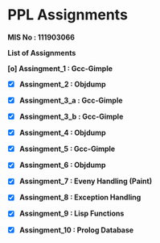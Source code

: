 # PPL Assignments

<b>MIS No : 111903066<b>

List of Assignments

[o] Assingment_1 : Gcc-Gimple
  
-[x] Assingment_2 : Objdump

-[x] Assingment_3_a : Gcc-Gimple
  
-[x] Assingment_3_b : Gcc-Gimple
  
-[x] Assingment_4 : Objdump

-[x] Assingment_5 : Gcc-Gimple
  
-[x] Assingment_6 : Objdump

-[x] Assingment_7 : Eveny Handling (Paint)
  
-[x] Assingment_8 : Exception Handling

-[x] Assingment_9 : Lisp Functions
  
-[x] Assingment_10 : Prolog Database
